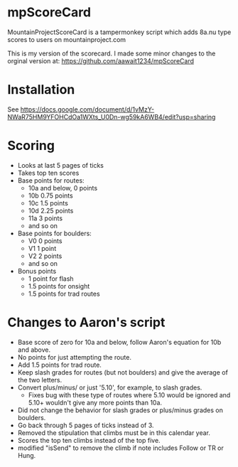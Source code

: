 # mpScoreCard
MountainProjectScoreCard is a tampermonkey script which adds 8a.nu type scores to users on mountainproject.com

This is my version of the scorecard. I made some minor changes to the orginal version at: https://github.com/aawait1234/mpScoreCard

# Installation
See https://docs.google.com/document/d/1vMzY-NWaR75HM9YFOHCdOa1WXts_U0Dn-wg59kA6WB4/edit?usp=sharing

# Scoring
* Looks at last 5 pages of ticks
* Takes top ten scores
* Base points for routes:
  * 10a and below, 0 points
  * 10b 0.75 points
  * 10c 1.5 points
  * 10d 2.25 points
  * 11a 3 points
  * and so on
* Base points for boulders:
  * V0 0 points
  * V1 1 point
  * V2 2 points
  * and so on
* Bonus points
  * 1 point for flash
  * 1.5 points for onsight
  * 1.5 points for trad routes

# Changes to Aaron's script
* Base score of zero for 10a and below, follow Aaron's equation for 10b and above.
* No points for just attempting the route.
* Add 1.5 points for trad route.
* Keep slash grades for routes (but not boulders) and give the average of the two letters.
* Convert plus/minus/ or just '5.10', for example, to slash grades.
  * Fixes bug with these type of routes where 5.10 would be ignored and 5.10+ wouldn't give any more points than 10a.
* Did not change the behavior for slash grades or plus/minus grades on boulders.
* Go back through 5 pages of ticks instead of 3.
* Removed the stipulation that climbs must be in this calendar year.
* Scores the top ten climbs instead of the top five.
* modified "isSend" to remove the climb if note includes Follow or TR or Hung.


